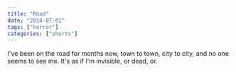 ```yaml
---
title: "Road"
date: "2014-07-01"
tags: ["horror"]
categories: ["shorts"]
---
```


I've been on the road for months now, town to town, city to city, and no one seems to see me. It's as if I'm invisible, or dead, or.
